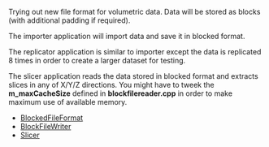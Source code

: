 Trying out new file format for volumetric data.  Data will be stored as blocks (with additional padding if required).

The importer application will import data and save it in blocked format.

The replicator application is similar to importer except the data is replicated 8 times in order to create a larger dataset for testing.

The slicer application reads the data stored in blocked format and extracts slices in any of X/Y/Z directions.  You might have to tweek the **m\_maxCacheSize** defined in **blockfilereader.cpp** in order to make maximum use of available memory.

  * [BlockedFileFormat](BlockedFileFormat.md)
  * [BlockFileWriter](BlockFileWriter.md)
  * [Slicer](Slicer.md)